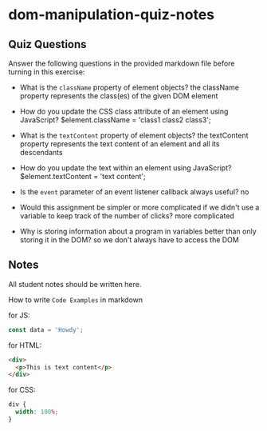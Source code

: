 # dom-manipulation-quiz-notes

## Quiz Questions

Answer the following questions in the provided markdown file before turning in this exercise:

- What is the `className` property of element objects?
  the className property represents the class(es) of the given DOM element

- How do you update the CSS class attribute of an element using JavaScript?
  $element.className = 'class1 class2 class3';

- What is the `textContent` property of element objects?
  the textContent property represents the text content of an element and all its descendants

- How do you update the text within an element using JavaScript?
  $element.textContent = 'text content';

- Is the `event` parameter of an event listener callback always useful?
  no

- Would this assignment be simpler or more complicated if we didn't use a variable to keep track of the number of clicks?
  more complicated

- Why is storing information about a program in variables better than only storing it in the DOM?
  so we don't always have to access the DOM

## Notes

All student notes should be written here.

How to write `Code Examples` in markdown

for JS:

```javascript
const data = 'Howdy';
```

for HTML:

```html
<div>
  <p>This is text content</p>
</div>
```

for CSS:

```css
div {
  width: 100%;
}
```
